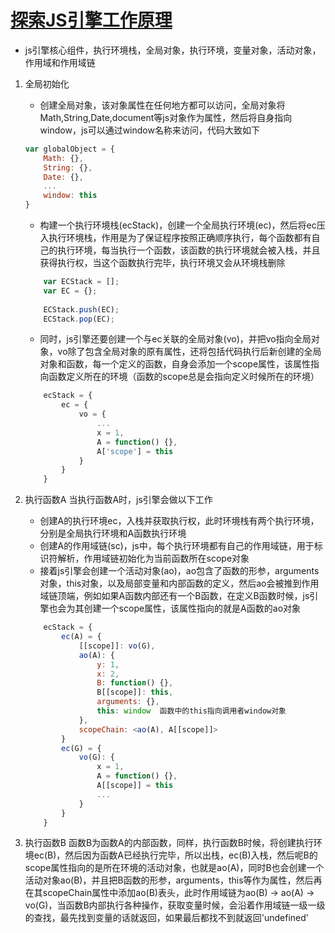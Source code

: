 # [探索JS引擎工作原理](https://www.cnblogs.com/onepixel/p/5090799.html)

* js引擎核心组件，执行环境栈，全局对象，执行环境，变量对象，活动对象，作用域和作用域链

1. 全局初始化
    * 创建全局对象，该对象属性在任何地方都可以访问，全局对象将Math,String,Date,document等js对象作为属性，然后将自身指向window，js可以通过window名称来访问，代码大致如下
    
    ```js
    var globalObject = {
        Math: {},
        String: {},
        Date: {},
        ...
        window: this
    }
    ```

    * 构建一个执行环境栈(ecStack)，创建一个全局执行环境(ec)，然后将ec压入执行环境栈，作用是为了保证程序按照正确顺序执行，每个函数都有自己的执行环境，每当执行一个函数，该函数的执行环境就会被入栈，并且获得执行权，当这个函数执行完毕，执行环境又会从环境栈删除
    
    ```js
        var ECStack = [];
        var EC = {};
        
        ECStack.push(EC);
        ECStack.pop(EC);
    ```

    * 同时，js引擎还要创建一个与ec关联的全局对象(vo)，并把vo指向全局对象，vo除了包含全局对象的原有属性，还将包括代码执行后新创建的全局对象和函数，每一个定义的函数，自身会添加一个scope属性，该属性指向函数定义所在的环境（函数的scope总是会指向定义时候所在的环境）

    ```js
        ecStack = {
            ec = {
                vo = {
                    ...
                    x = 1,
                    A = function() {},
                    A['scope'] = this
                }
            }
        }
    ```
2. 执行函数A
    当执行函数A时，js引擎会做以下工作
    * 创建A的执行环境ec，入栈并获取执行权，此时环境栈有两个执行环境，分别是全局执行环境和A函数执行环境
    * 创建A的作用域链(sc)，js中，每个执行环境都有自己的作用域链，用于标识符解析，作用域链初始化为当前函数所在scope对象
    * 接着js引擎会创建一个活动对象(ao)，ao包含了函数的形参，arguments对象，this对象，以及局部变量和内部函数的定义，然后ao会被推到作用域链顶端，例如如果A函数内部还有一个B函数，在定义B函数时候，js引擎也会为其创建一个scope属性，该属性指向的就是A函数的ao对象

    ```js
        ecStack = {
            ec(A) = {
                [[scope]]: vo(G),
                ao(A): {
                    y: 1,
                    x: 2,
                    B: function() {},
                    B[[scope]]: this,
                    arguments: {},
                    this: window  函数中的this指向调用者window对象
                },
                scopeChain: <ao(A), A[[scope]]>
            }
            ec(G) = {
                vo(G): {
                    x = 1,
                    A = function() {},
                    A[[scope]] = this
                    ...
                }
            }
        }
    ```

3. 执行函数B
    函数B为函数A的内部函数，同样，执行函数B时候，将创建执行环境ec(B)，然后因为函数A已经执行完毕，所以出栈，ec(B)入栈，然后呢B的scope属性指向的是所在环境的活动对象，也就是ao(A)，同时B也会创建一个活动对象ao(B)，并且把B函数的形参，arguments，this等作为属性，然后再在其scopeChain属性中添加ao(B)表头，此时作用域链为ao(B) -> ao(A) -> vo(G)，当函数B内部执行各种操作，获取变量时候，会沿着作用域链一级一级的查找，最先找到变量的话就返回，如果最后都找不到就返回'undefined'